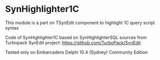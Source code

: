 # SynHighlighter1C
This module is a part on TSynEdit component to highlight 1C query script syntax

Code of SynHighlighter1C based on SynHighlighterSQL sources from Turbopack SynEdit project: https://github.com/TurboPack/SynEdit

Tested only on Embarcadero Delphi 10.4 (Sydney) Community Edition
